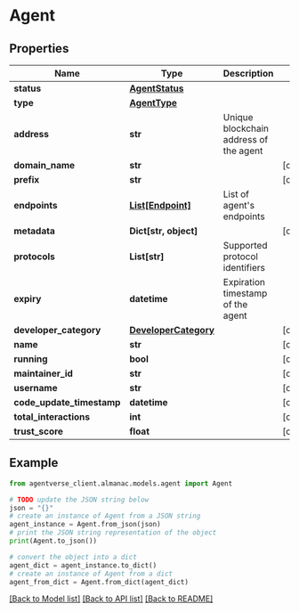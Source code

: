 # Agent


## Properties

Name | Type | Description | Notes
------------ | ------------- | ------------- | -------------
**status** | [**AgentStatus**](AgentStatus.md) |  | 
**type** | [**AgentType**](AgentType.md) |  | 
**address** | **str** | Unique blockchain address of the agent | 
**domain_name** | **str** |  | [optional] 
**prefix** | **str** |  | [optional] 
**endpoints** | [**List[Endpoint]**](Endpoint.md) | List of agent&#39;s endpoints | 
**metadata** | **Dict[str, object]** |  | [optional] 
**protocols** | **List[str]** | Supported protocol identifiers | 
**expiry** | **datetime** | Expiration timestamp of the agent | 
**developer_category** | [**DeveloperCategory**](DeveloperCategory.md) |  | [optional] 
**name** | **str** |  | [optional] 
**running** | **bool** |  | [optional] 
**maintainer_id** | **str** |  | [optional] 
**username** | **str** |  | [optional] 
**code_update_timestamp** | **datetime** |  | [optional] 
**total_interactions** | **int** |  | [optional] 
**trust_score** | **float** |  | [optional] 

## Example

```python
from agentverse_client.almanac.models.agent import Agent

# TODO update the JSON string below
json = "{}"
# create an instance of Agent from a JSON string
agent_instance = Agent.from_json(json)
# print the JSON string representation of the object
print(Agent.to_json())

# convert the object into a dict
agent_dict = agent_instance.to_dict()
# create an instance of Agent from a dict
agent_from_dict = Agent.from_dict(agent_dict)
```
[[Back to Model list]](../README.md#documentation-for-models) [[Back to API list]](../README.md#documentation-for-api-endpoints) [[Back to README]](../README.md)


